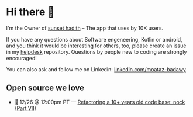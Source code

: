 # Hi there 👋

I'm the Owner of [sunset hadith](https://github.com/MoatazBadawy/Sunset-hadith) – The app that uses by 10K users.

If you have any questions about Software engeneering, Kotlin or android, and you think it would be interesting for others, too, please create an issue in my [helpdesk](https://github.com/MoatazBadawy/helpdesk) repository. Questions by people new to coding are strongly encouraged! 

You can also ask and follow me on Linkedin: [linkedin.com/moataz-badawy](https://www.linkedin.com/in/moataz-badawy/)
<!--START_SECTION:helpdesk-shows-->

## Open source we love

- 📅 12/26 @ 12:00pm PT — [Refactoring a 10+ years old code base: nock (Part VII)](https://github.com/gr2m/helpdesk/issues/60)
